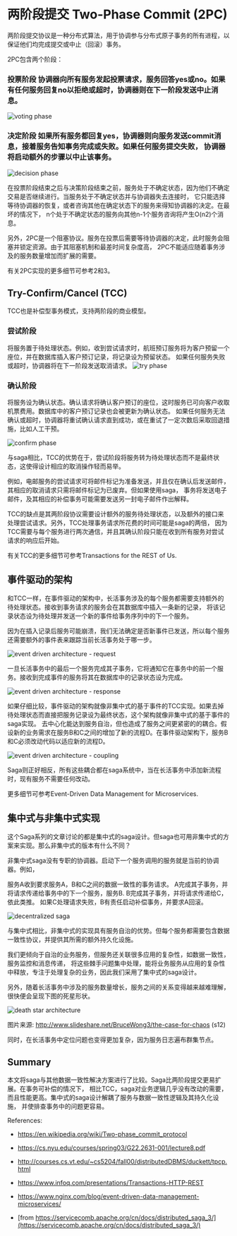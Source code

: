 # 两阶段提交 Two-Phase Commit (2PC)

两阶段提交协议是一种分布式算法，用于协调参与分布式原子事务的所有进程，以保证他们均完成提交或中止（回滚）事务。

2PC包含两个阶段：

### 投票阶段 协调器向所有服务发起投票请求，服务回答yes或no。如果有任何服务回复no以拒绝或超时，协调器则在下一阶段发送中止消息。

![voting phase](https://servicecomb.apache.org/assets/images/saga.2pc.phase1.png)

### 决定阶段 如果所有服务都回复yes，协调器则向服务发送commit消息，接着服务告知事务完成或失败。如果任何服务提交失败， 协调器将启动额外的步骤以中止该事务。

![decision phase](https://servicecomb.apache.org/assets/images/saga.2pc.phase2.png)

在投票阶段结束之后与决策阶段结束之前，服务处于不确定状态，因为他们不确定交易是否继续进行。当服务处于不确定状态并与协调器失去连接时， 它只能选择等待协调器的恢复，或者咨询其他在确定状态下的服务来得知协调器的决定。在最坏的情况下， n个处于不确定状态的服务向其他n-1个服务咨询将产生O(n2)个消息。

另外，2PC是一个阻塞协议。服务在投票后需要等待协调器的决定，此时服务会阻塞并锁定资源。由于其阻塞机制和最差时间复杂度高， 2PC不能适应随着事务涉及的服务数量增加而扩展的需要。

有关2PC实现的更多细节可参考2和3。

## Try-Confirm/Cancel (TCC)

TCC也是补偿型事务模式，支持两阶段的商业模型。

### 尝试阶段 

将服务置于待处理状态。例如，收到尝试请求时，航班预订服务将为客户预留一个座位，并在数据库插入客户预订记录，将记录设为预留状态。 如果任何服务失败或超时，协调器将在下一阶段发送取消请求。
![try phase](https://servicecomb.apache.org/assets/images/saga.tcc.try.png)

### 确认阶段 

将服务设为确认状态。确认请求将确认客户预订的座位，这时服务已可向客户收取机票费用。数据库中的客户预订记录也会被更新为确认状态。 如果任何服务无法确认或超时，协调器将重试确认请求直到成功，或在重试了一定次数后采取回退措施，比如人工干预。

![confirm phase](https://servicecomb.apache.org/assets/images/saga.tcc.confirm.png)

与saga相比，TCC的优势在于，尝试阶段将服务转为待处理状态而不是最终状态，这使得设计相应的取消操作轻而易举。

例如，电邮服务的尝试请求可将邮件标记为准备发送，并且仅在确认后发送邮件，其相应的取消请求只需将邮件标记为已废弃。但如果使用saga， 事务将发送电子邮件，及其相应的补偿事务可能需要发送另一封电子邮件作出解释。

TCC的缺点是其两阶段协议需要设计额外的服务待处理状态，以及额外的接口来处理尝试请求。另外，TCC处理事务请求所花费的时间可能是saga的两倍， 因为TCC需要与每个服务进行两次通信，并且其确认阶段只能在收到所有服务对尝试请求的响应后开始。

有关TCC的更多细节可参考Transactions for the REST of Us.

## 事件驱动的架构

和TCC一样，在事件驱动的架构中，长活事务涉及的每个服务都需要支持额外的待处理状态。接收到事务请求的服务会在其数据库中插入一条新的记录， 将该记录状态设为待处理并发送一个新的事件给事务序列中的下一个服务。

因为在插入记录后服务可能崩溃，我们无法确定是否新事件已发送，所以每个服务还需要额外的事件表来跟踪当前长活事务处于哪一步。

![event driven architecture - request](https://servicecomb.apache.org/assets/images/saga.event.driven.request.png)

一旦长活事务中的最后一个服务完成其子事务，它将通知它在事务中的前一个服务。接收到完成事件的服务将其在数据库中的记录状态设为完成。

![event driven architecture - response](https://servicecomb.apache.org/assets/images/saga.event.driven.response.png)

如果仔细比较，事件驱动的架构就像非集中式的基于事件的TCC实现。如果去掉待处理状态而直接把服务记录设为最终状态，这个架构就像非集中式的基于事件的saga实现。 去中心化能达到服务自治，但也造成了服务之间更紧密的的耦合。假设新的业务需求在服务B和C之间的增加了新的流程D。在事件驱动架构下，服务B和C必须改动代码以适应新的流程D。

![event driven architecture - coupling](https://servicecomb.apache.org/assets/images/saga.event.coupling.png)

Saga则正好相反，所有这些耦合都在saga系统中，当在长活事务中添加新流程时，现有服务不需要任何改动。

更多细节可参考Event-Driven Data Management for Microservices.

## 集中式与非集中式实现

这个Saga系列的文章讨论的都是集中式的saga设计。但saga也可用非集中式的方案来实现。那么非集中式的版本有什么不同？

非集中式saga没有专职的协调器。启动下一个服务调用的服务就是当前的协调器。例如，

服务A收到要求服务A，B和C之间的数据一致性的事务请求。
A完成其子事务，并将请求传递给事务中的下一个服务，服务B.
B完成其子事务，并将请求传递给C，依此类推。
如果C处理请求失败，B有责任启动补偿事务，并要求A回滚。

![decentralized saga](https://servicecomb.apache.org/assets/images/saga.decentralized.png)

与集中式相比，非集中式的实现具有服务自治的优势。但每个服务都需要包含数据一致性协议，并提供其所需的额外持久化设施。

我们更倾向于自治的业务服务，但服务还关联很多应用的复杂性，如数据一致性，服务监控和消息传递， 将这些棘手问题集中处理，能将业务服务从应用的复杂性中释放，专注于处理复杂的业务，因此我们采用了集中式的saga设计。

另外，随着长活事务中涉及的服务数量增长，服务之间的关系变得越来越难理解，很快便会呈现下图的死星形状。

![death star architecture](https://servicecomb.apache.org/assets/images/saga.death.star.png)

图片来源: http://www.slideshare.net/BruceWong3/the-case-for-chaos (s12)

同时，在长活事务中定位问题也变得更加复杂，因为服务日志遍布群集节点。

## Summary

本文将saga与其他数据一致性解决方案进行了比较。Saga比两阶段提交更易扩展。在事务可补偿的情况下， 相比TCC，saga对业务逻辑几乎没有改动的需要，而且性能更高。集中式的saga设计解耦了服务与数据一致性逻辑及其持久化设施， 并使排查事务中的问题更容易。

References:

+ https://en.wikipedia.org/wiki/Two-phase_commit_protocol
+ https://cs.nyu.edu/courses/spring03/G22.2631-001/lecture8.pdf
+ http://courses.cs.vt.edu/~cs5204/fall00/distributedDBMS/duckett/tpcp.html
+ https://www.infoq.com/presentations/Transactions-HTTP-REST
+ https://www.nginx.com/blog/event-driven-data-management-microservices/

+  [from https://servicecomb.apache.org/cn/docs/distributed_saga_3/](https://servicecomb.apache.org/cn/docs/distributed_saga_3/)
